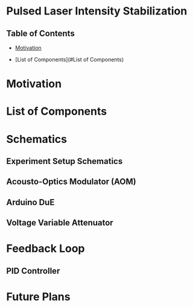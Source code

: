 # Pulsed Laser Intensity Stabilization

## Table of Contents
- [Motivation](#Motivation)

- [List of Components](#List of Components)

# Motivation

# List of Components

# Schematics
## Experiment Setup Schematics
## Acousto-Optics Modulator (AOM)
## Arduino DuE
## Voltage Variable Attenuator

# Feedback Loop
## PID Controller

# Future Plans

